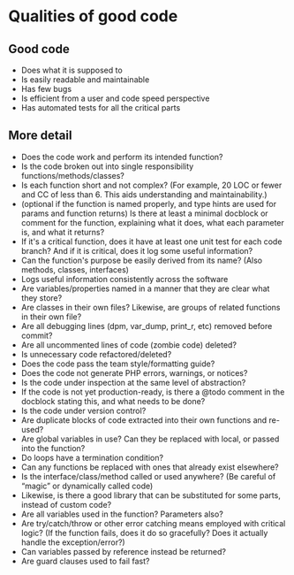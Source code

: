 # Qualities of good code

## Good code
- Does what it is supposed to
- Is easily readable and maintainable
- Has few bugs
- Is efficient from a user and code speed perspective
- Has automated tests for all the critical parts

## More detail
- Does the code work and perform its intended function?
- Is the code broken out into single responsibility functions/methods/classes?
- Is each function short and not complex? (For example, 20 LOC or fewer and CC of less than 6. This aids understanding and maintainability.)
- (optional if the function is named properly, and type hints are used for params and function returns) Is there at least a minimal docblock or comment for the function, explaining what it does, what each parameter is, and what it returns?
- If it's a critical function, does it have at least one unit test for each code branch? And if it is critical, does it log some useful information?
- Can the function's purpose be easily derived from its name? (Also methods, classes, interfaces)
- Logs useful information consistently across the software
- Are variables/properties named in a manner that they are clear what they store?
- Are classes in their own files? Likewise, are groups of related functions in their own file?
- Are all debugging lines (dpm, var_dump, print_r, etc) removed before commit?
- Are all uncommented lines of code (zombie code) deleted?
- Is unnecessary code refactored/deleted?
- Does the code pass the team style/formatting guide?
- Does the code not generate PHP errors, warnings, or notices?
- Is the code under inspection at the same level of abstraction?
- If the code is not yet production-ready, is there a @todo comment in the docblock stating this, and what needs to be done?
- Is the code under version control?
- Are duplicate blocks of code extracted into their own functions and re-used?
- Are global variables in use? Can they be replaced with local, or passed into the function?
- Do loops have a termination condition?
- Can any functions be replaced with ones that already exist elsewhere?
- Is the interface/class/method called or used anywhere? (Be careful of “magic” or dynamically called code)
- Likewise, is there a good library that can be substituted for some parts, instead of custom code?
- Are all variables used in the function? Parameters also?
- Are try/catch/throw or other error catching means employed with critical logic? (If the function fails, does it do so gracefully? Does it actually handle the exception/error?)
- Can variables passed by reference instead be returned?
- Are guard clauses used to fail fast?
